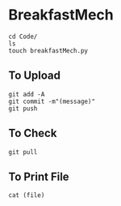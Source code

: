 # BreakfastMech  
`cd Code/`  
`ls`  
`touch breakfastMech.py`  

## To Upload  
`git add -A`  
`git commit -m"(message)"`  
`git push`  

## To Check  
`git pull` 

## To Print File  
`cat (file)`  
